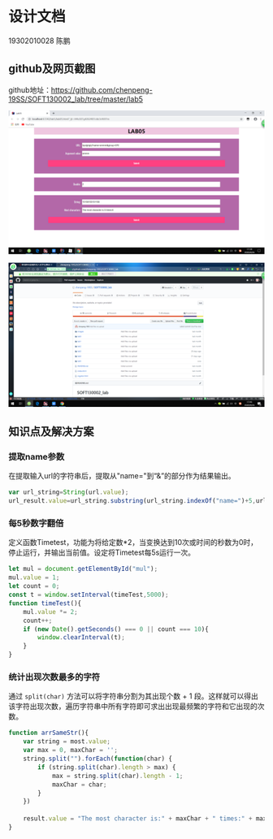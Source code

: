 # 设计文档

19302010028  陈鹏

## github及网页截图

github地址：https://github.com/chenpeng-19SS/SOFT130002_lab/tree/master/lab5

![网页截图](img\网页截图.png)

![github](img\github.png)

## 知识点及解决方案

### 提取name参数

在提取输入url的字符串后，提取从"name="到“&”的部分作为结果输出。

```javascript
var url_string=String(url.value);
url_result.value=url_string.substring(url_string.indexOf("name=")+5,url_string.indexOf('&',url_string.indexOf("name=")));
```

### 每5秒数字翻倍

定义函数Timetest，功能为将给定数*2，当变换达到10次或时间的秒数为0时，停止运行，并输出当前值。设定将Timetest每5s运行一次。

```javascript
let mul = document.getElementById("mul");
mul.value = 1;
let count = 0;
const t = window.setInterval(timeTest,5000);
function timeTest(){
    mul.value *= 2;
    count++;
    if (new Date().getSeconds() === 0 || count === 10){
        window.clearInterval(t);
    }
}
```

### 统计出现次数最多的字符

通过 `split(char)` 方法可以将字符串分割为其出现个数 + 1 段。这样就可以得出该字符出现次数，遍历字符串中所有字符即可求出出现最频繁的字符和它出现的次数。

```js
function arrSameStr(){
    var string = most.value;
    var max = 0, maxChar = '';
    string.split("").forEach(function(char) {
        if (string.split(char).length > max) {
            max = string.split(char).length - 1;
            maxChar = char;
        }
    })

    result.value = "The most character is:" + maxChar + " times:" + max;
}
```